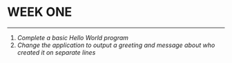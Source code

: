 # WEEK ONE
---
1. *Complete a basic Hello World program*
2. *Change the application to output a greeting and message about who created it on separate lines*